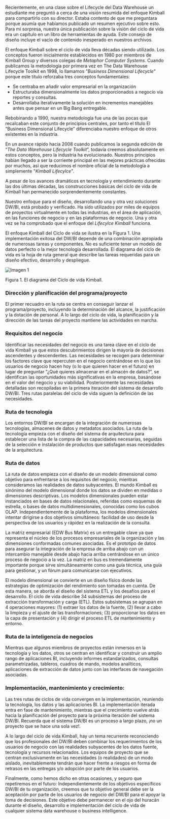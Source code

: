 ﻿---
UniqueId: KahpyQlsoo
Title: "Consejo de diseño #115: El ciclo de vida Kimball resumido."
Url: 2009/ciclo-de-vida-kimball.html
Date: 2016-11-03T00:00:00.0000000
SecondaryDate: 2009-08-04T01:30:00.0000000
Description: "Nuestro enfoque para el diseño, desarrollando una y otra vez soluciones DW/BI, está probado y verificado. Ha sido utilizados por miles de equipos de proyectos virtualmente en todas las industrias, en el área de aplicación, en las funciones de negocio y en las plataformas de negocio. Una y otra vez se ha comprobado que el enfoque del Lifecylce Kimball funciona."
Author: Margy Ross
Category: "Planificación y gestión de proyectos"
RelatedUrl: http://www.kimballgroup.com/2009/08/design-tip-115-kimball-lifecycle-in-a-nutshell/

---
Recientemente, en una clase sobre el Lifecycle del Data Warehouse un estudiante me preguntó a cerca de una visión resumida del enfoque Kimball para compartirlo con su director. Estaba contento de que me preguntara porque asumía que habíamos publicado un resumen ejecutivo sobre esto. Para mi sorpresa, nuestra única publicación sobre la visión del ciclo de vida era un capítulo en un libro de  herramientas de ayuda. Este consejo de diseño incluye el vacío de contenido inesperado en nuestros archivos.

El enfoque Kimball sobre el ciclo de vida lleva décadas siendo utilizado. Los conceptos fueron inicialmente establecidos en 1980 por miembros de Kimball Group y diversos colegas de *Metaphor Computer Systems*. Cuando publicamos la metodología por primera vez en The Data Warehouse Lifecycle Toolkit en 1998, lo  llamamos *"Business Dimensional Lifecycle"* porque este título reforzaba tres conceptos fundamentales:

- Se centraba en añadir valor empresarial en la organización
- Estructuraba  dimensionalmente los datos proporcionados a negocio vía reportes y consultas.
- Desarrollaba iterativamente la solución en incrementos manejables antes que pensar en un Big Bang entregable.

Rebobinando a 1990, nuestra metodología fue una de las pocas que recalcaban este conjunto de principios centrales, por tanto el título El “Business Dimensional Lifecycle” diferenciaba nuestro enfoque de otros existentes en la industria.

En un avance rápido hacia 2008 cuando publicamos la segunda edición de “*The Data Warehouse Lifecycle Toolkit*”, todavía creemos absolutamente en estos conceptos, pero la industria ha evolucionado. Nuestros principios habían llegado a ser la corriente principal en las mejores prácticas ofrecidas por muchos, así que reducimos el nombre oficial de la metodología a simplemente "*Kimball Lifecylce*".

A pesar de  los avances dramáticos en tecnología y entendimiento durante las dos últimas décadas, las construcciones básicas del ciclo de vida de Kimball han permanecido sorprendentemente constantes.

Nuestro enfoque para el diseño, desarrollando una y otra vez soluciones DW/BI, está probado y verificado. Ha sido utilizados por miles de equipos de proyectos virtualmente en todas las industrias, en el área de aplicación, en las funciones de negocio y en las plataformas de negocio. Una y otra vez se ha comprobado que el enfoque del *Lifecylce Kimball* funciona.

El enfoque Kimball del Ciclo de vida se ilustra en la Figura 1. Una implementación exitosa del DW/BI depende de una combinación apropiada de numerosas tareas y componentes.  No es suficiente tener un modelo de datos perfecto o la mejor tecnología desarrollada. El diagrama del ciclo de vida es la hoja de ruta general que describe las tareas requeridas para un diseño efectivo, desarrollo y despliegue.

![Imagen 1](https://datawarehouse.es/images/dt-115-lifecycle-kimball.png)

Figura 1. El diagrama del Ciclo de vida Kimball.

### Dirección y planificación del programa/proyecto

El primer recuadro en la ruta se centra en conseguir lanzar el programa/proyecto, incluyendo la determinación del alcance, la justificación y la dotación de personal. A lo largo del ciclo de vida, la planificación y la dirección de las tareas del proyecto mantiene las actividades en marcha.

### Requisitos del negocio

Identificar las necesidades del negocio es una tarea clave en el ciclo de vida Kimball ya que estos descubrimientos dirigen la mayoría de decisiones ascendentes y descendentes. Las necesidades se recogen para determinar los factores clave que repercuten en el negocio centrándose en lo que los usuarios de negocio hacen hoy (o lo que quieren hacer en el futuro) en lugar de preguntar “¿Qué quieres almacenar en el almacén de datos?”, se identifican las oportunidades más significativas en la empresa, basándose en el valor del negocio y su viabilidad. Posteriormente las necesidades detalladas son recopiladas en la primera iteración del sistema de desarrollo DW/BI. Tres rutas paralelas del ciclo de vida siguen la definición de las necesidades.

### Ruta de tecnología

Los entornos DW/BI se encargan de la integración de numerosas tecnologías, almacenes de datos y metadatos asociados. La ruta de la tecnología empieza con el diseño del sistema de arquitectura para establecer una lista de la compra de las capacidades necesarias, seguidas de la selección e instalación de productos que satisfagan esas necesidades de la arquitectura.

### Ruta de datos

La ruta de datos empieza con el diseño de un modelo dimensional como objetivo para enfrentarse a los requisitos del negocio, mientras consideramos las realidades de datos subyacentes. El mundo Kimball es sinónimo del modelo dimensional donde los datos se dividen en medidas o dimensiones descriptivas. Los modelos dimensionales pueden estar instanciados en bases de datos relacionales, referidas como esquemas de estrella, o bases de datos multidimensionales, conocidas como los cubos OLAP. Independientemente de la plataforma, los modelos dimensionales intentar dirigirse a dos objetivos simultáneos: facilidad de uso desde la perspectiva de los usuarios y rápidez en la realización de la consulta.

La matriz empresarial (EDW Bus Matrix) es un entregable clave ya que representa  el núcleo de los procesos empresariales de la organización y las dimensiones conformadas comunes asociadas. Es el prototipo de datos para asegurar la integración de la empresa de arriba abajo con un intercambio manejable desde abajo hacia arriba centrándose en un único proceso de negocio a la vez. La matriz en bus  es tremendamente importante porque sirve simultáneamente como una guía técnica, una guía para gestionar, y un fórum para comunicarse con ejecutivos.

El modelo dimensional se convierte en un diseño físico donde las estrategias de optimización del rendimiento son tomadas en cuenta. De esta manera, se aborda el diseño del sistema ETL y los desafíos para el desarrollo. El ciclo de vida describe 34 subsistemas del proceso de extracción transformación y carga (ETL). Estos subsistemas  se agrupan en 4 operaciones mayores: (1) extraer los datos de la fuente, (2) llevar a cabo la limpieza y el ajuste de las transformaciones; (3) proporcionar los datos en la capa de presentación y (4) dirigir el proceso ETL de mantenimiento y entorno.

### Ruta de la inteligencia de negocios

Mientras que algunos miembros de proyectos están inmersos en la tecnología y los datos, otros se centran en identificar y construir un amplio rango de  aplicaciones BI, incluyendo informes estandarizados, consultas parametrizadas, tableros, cuadros de mando, modelos analíticos, aplicaciones de extracción de datos junto con las interfaces de navegación asociadas.

### Implementación, mantenimiento y crecimiento:

Las tres rutas de ciclos de vida convergen en la implementación, reuniendo la tecnología, los datos y las aplicaciones BI. La implementación iterada entra en fase de mantenimiento, mientras que el crecimiento vuelve atrás hacia la planificación del proyecto para la próxima iteración del sistema DW/BI. Recuerda que el sistema DW/BI es un proceso a largo plazo, ¡no un proyecto que se hace una sola vez!.

A lo largo del ciclo de vida Kimball, hay un tema recurrente reconociendo que los profesionales del DW/BI deben combinar los requerimientos de los usuarios de negocio con las realidades subyacentes de los datos fuente, tecnología y recursos relacionados. Los equipos de proyecto que se centran exclusivamente en las necesidades (o realidades) de un modo aislado, inevitablemente tendrán que hacer frente a riesgos en forma de retrasos en las entregas y/o adopción por parte de los usuarios.

Finalmente, como hemos dicho en otras ocasiones, y seguro que repetiremos en el  futuro: Independientemente de los objetivos específicos DW/BI de tu organización, creemos que tu objetivo general debe ser la aceptación por parte de los usuarios de negocio del DW/BI para el apoyar la toma de decisiones. Este objetivo debe permanecer en el ojo del huracán durante el diseño, desarrollo e implementación del ciclo de vida de cualquier sistema data warehouse o business intelligence.




[1]: http://www.kimballgroup.com/2009/08/design-tip-115-kimball-lifecycle-in-a-nutshell/